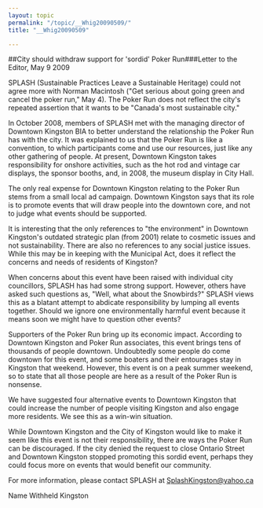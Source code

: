 ```yaml
---
layout: topic
permalink: "/topic/__Whig20090509/"
title: "__Whig20090509"

---
```


##City should withdraw support for 'sordid' Poker Run###Letter to the Editor, May 9 2009



SPLASH (Sustainable Practices Leave a Sustainable Heritage) could not agree more with Norman Macintosh ("Get serious about going green and cancel the poker run," May 4). The Poker Run does not reflect the city's repeated assertion that it wants to be "Canada's most sustainable city."

In October 2008, members of SPLASH met with the managing director of Downtown Kingston BIA to better understand the relationship the Poker Run has with the city. It was explained to us that the Poker Run is like a convention, to which participants come and use our resources, just like any other gathering of people. At present, Downtown Kingston takes responsibility for onshore activities, such as the hot rod and vintage car displays, the sponsor booths, and, in 2008, the museum display in City Hall.

The only real expense for Downtown Kingston relating to the Poker Run stems from a small local ad campaign. Downtown Kingston says that its role is to promote events that will draw people into the downtown core, and not to judge what events should be supported.

It is interesting that the only references to "the environment" in Downtown Kingston's outdated strategic plan (from 2001) relate to cosmetic issues and not sustainability. There are also no references to any social justice issues. While this may be in keeping with the Municipal Act, does it reflect the concerns and needs of residents of Kingston?

When concerns about this event have been raised with individual city councillors, SPLASH has had some strong support. However, others have asked such questions as, "Well, what about the Snowbirds?" SPLASH views this as a blatant attempt to abdicate responsibility by lumping all events together. Should we ignore one environmentally harmful event because it means soon we might have to question other events?

Supporters of the Poker Run bring up its economic impact. According to Downtown Kingston and Poker Run associates, this event brings tens of thousands of people downtown. Undoubtedly some people do come downtown for this event, and some boaters and their entourages stay in Kingston that weekend. However, this event is on a peak summer weekend, so to state that all those people are here as a result of the Poker Run is nonsense.

We have suggested four alternative events to Downtown Kingston that could increase the number of people visiting Kingston and also engage more residents. We see this as a win-win situation.

While Downtown Kingston and the City of Kingston would like to make it seem like this event is not their responsibility, there are ways the Poker Run can be discouraged. If the city denied the request to close Ontario Street and Downtown Kingston stopped promoting this sordid event, perhaps they could focus more on events that would benefit our community.

For more information, please contact SPLASH at SplashKingston@yahoo.ca


Name Withheld
Kingston

